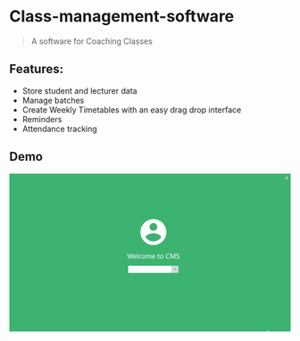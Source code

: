 # Class-management-software

> A software for Coaching Classes

## Features:
* Store student and lecturer data
* Manage batches
* Create Weekly Timetables with an easy drag drop interface
* Reminders
* Attendance tracking

## Demo
![Alt text](Screenshots/Demo.gif "Demo")
